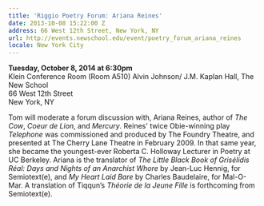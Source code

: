 ```yaml
---
title: 'Riggio Poetry Forum: Ariana Reines'
date: 2013-10-08 15:22:00 Z
address: 66 West 12th Street, New York, NY
url: http://events.newschool.edu/event/poetry_forum_ariana_reines
locale: New York City
---
```


**Tuesday, October 8, 2014 at 6:30pm**  
Klein Conference Room (Room A510)
Alvin Johnson/ J.M. Kaplan Hall, The New School  
66 West 12th Street  
New York, NY

Tom will moderate a forum discussion with, Ariana Reines, author of *The Cow*, *Coeur de Lion*, and *Mercury*. Reines' twice Obie-winning play *Telephone* was commissioned and produced by The Foundry Theatre, and presented at The Cherry Lane Theatre in February 2009. In that same year, she became the youngest-ever Roberta C. Holloway Lecturer in Poetry at UC Berkeley. Ariana is the translator of *The Little Black Book of Grisélidis Réal: Days and Nights of an Anarchist Whore* by Jean-Luc Hennig, for Semiotext(e), and *My Heart Laid Bare* by Charles Baudelaire, for Mal-O-Mar. A translation of Tiqqun’s *Théorie de la Jeune Fille* is forthcoming from Semiotext(e). 
